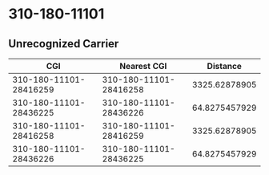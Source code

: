 # 310-180-11101
## Unrecognized Carrier


| CGI | Nearest CGI | Distance |
|-----|-------------|----------|
| 310-180-11101-28416259 | 310-180-11101-28416258 | 3325.62878905 |
| 310-180-11101-28436225 | 310-180-11101-28436226 | 64.8275457929 |
| 310-180-11101-28416258 | 310-180-11101-28416259 | 3325.62878905 |
| 310-180-11101-28436226 | 310-180-11101-28436225 | 64.8275457929 |
